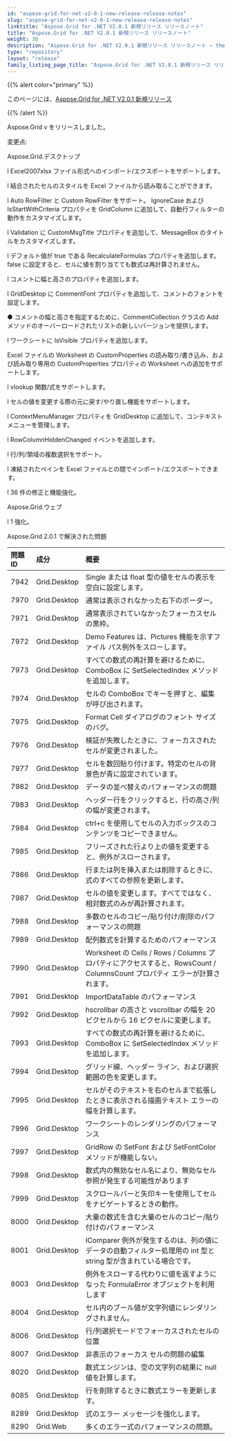 ```yaml
---
id: "aspose-grid-for-net-v2-0-1-new-release-release-notes"
slug: "aspose-grid-for-net-v2-0-1-new-release-release-notes"
linktitle: "Aspose.Grid for .NET V2.0.1 新規リリース リリースノート"
title: "Aspose.Grid for .NET V2.0.1 新規リリース リリースノート"
weight: 30
description: "Aspose.Grid for .NET V2.0.1 新規リリース リリースノート – the latest updates and fixes."
type: "repository"
layout: "release"
family_listing_page_title: "Aspose.Grid for .NET V2.0.1 新規リリース リリースノート"
---
```

{{% alert color="primary" %}} 

このページには、[Aspose.Grid for .NET V2.0.1 新規リリース](https://releases.aspose.com/cells/net/new-releases/aspose.grid-for-.net-v2.0.1-new-release/)

{{% /alert %}} 

Aspose.Grid v をリリースしました。

変更点:

 Aspose.Grid.デスクトップ



 l Excel2007xlsx ファイル形式へのインポート/エクスポートをサポートします。

 l 結合されたセルのスタイルを Excel ファイルから読み取ることができます。

 l Auto RowFilter と Custom RowFilter をサポート。 IgnoreCase および IsStartWithCriteria プロパティを GridColumn に追加して、自動行フィルターの動作をカスタマイズします。

 l Validation に CustomMsgTitle プロパティを追加して、MessageBox のタイトルをカスタマイズします。

 l デフォルト値が true である RecalculateFormulas プロパティを追加します。 false に設定すると、セルに値を割り当てても数式は再計算されません。

 l コメントに幅と高さのプロパティを追加します。

 l GridDesktop に CommentFont プロパティを追加して、コメントのフォントを設定します。

 ● コメントの幅と高さを指定するために、CommentCollection クラスの Add メソッドのオーバーロードされたリストの新しいバージョンを提供します。

 l ワークシートに IsVisible プロパティを追加します。

 Excel ファイルの Worksheet の CustomProperties の読み取り/書き込み、および読み取り専用の CustomProperties プロパティの Worksheet への追加をサポートします。

 l vlookup 関数/式をサポートします。

 l セルの値を変更する際の元に戻す/やり直し機能をサポートします。

 l ContextMenuManager プロパティを GridDesktop に追加して、コンテキスト メニューを管理します。

 l RowColumnHiddenChanged イベントを追加します。

 l 行/列/領域の複数選択をサポート。

 l 凍結されたペインを Excel ファイルとの間でインポート/エクスポートできます。

 l 36 件の修正と機能強化。

Aspose.Grid.ウェブ



 l 1 強化。



 Aspose.Grid 2.0.1 で解決された問題

|**問題ID** |**成分** |**概要** |
|:- |:- |:- |
|7942 |Grid.Desktop| Single または float 型の値をセルの表示を空白に設定します。|
|7970 |Grid.Desktop|通常は表示されなかった右下のボーダー。|
|7971 |Grid.Desktop|通常表示されていなかったフォーカスセルの黒枠。|
|7972 |Grid.Desktop| Demo Features は、Pictures 機能を示すファイル パス例外をスローします。|
|7973 |Grid.Desktop|すべての数式の再計算を避けるために、ComboBox に SetSelectedIndex メソッドを追加します。|
|7974 |Grid.Desktop|セルの ComboBox でキーを押すと、編集が呼び出されます。|
|7975 |Grid.Desktop| Format Cell ダイアログのフォント サイズのバグ。|
|7976 |Grid.Desktop|検証が失敗したときに、フォーカスされたセルが変更されました。|
|7977 |Grid.Desktop|セルを数回貼り付けます。特定のセルの背景色が青に設定されています。|
|7982 |Grid.Desktop|データの並べ替えのパフォーマンスの問題|
|7983 |Grid.Desktop|ヘッダー行をクリックすると、行の高さ/列の幅が変更されます。|
|7984 |Grid.Desktop| ctrl+c を使用してセルの入力ボックスのコンテンツをコピーできません。|
|7985 |Grid.Desktop|フリーズされた行より上の値を変更すると、例外がスローされます。|
|7986 |Grid.Desktop|行または列を挿入または削除するときに、式のすべての参照を更新します。|
|7987 |Grid.Desktop|セルの値を変更します。すべてではなく、相対数式のみが再計算されます。|
|7988 |Grid.Desktop|多数のセルのコピー/貼り付け/削除のパフォーマンスの問題|
|7989 |Grid.Desktop|配列数式を計算するためのパフォーマンス|
|7990 |Grid.Desktop|Worksheet の Cells / Rows / Columns プロパティにアクセスすると、RowsCount / ColumnsCount プロパティ エラーが計算されます。|
|7991 |Grid.Desktop| ImportDataTable のパフォーマンス|
|7992 |Grid.Desktop|hscrollbar の高さと vscrollbar の幅を 20 ピクセルから 16 ピクセルに変更します。|
|7993 |Grid.Desktop|すべての数式の再計算を避けるために、ComboBox に SetSelectedIndex メソッドを追加します。|
|7994 |Grid.Desktop|グリッド線、ヘッダー ライン、および選択範囲の色を変更します。|
|7995 |Grid.Desktop|セルがそのテキストを右のセルまで拡張したときに表示される描画テキスト エラーの幅を計算します。|
|7996 |Grid.Desktop|ワークシートのレンダリングのパフォーマンス|
|7997 |Grid.Desktop|GridRow の SetFont および SetFontColor メソッドが機能しない。|
|7998 |Grid.Desktop|数式内の無効なセル名により、無効なセル参照が発生する可能性があります|
|7999 |Grid.Desktop|スクロールバーと矢印キーを使用してセルをナビゲートするときの動作。|
|8000 |Grid.Desktop|大量の数式を含む大量のセルのコピー/貼り付けのパフォーマンス|
|8001 |Grid.Desktop|IComparer 例外が発生するのは、列の値にデータの自動フィルター処理用の int 型と string 型が含まれている場合です。|
|8003 |Grid.Desktop|例外をスローする代わりに値を返すようになった FormulaError オブジェクトを利用します|
|8004 |Grid.Desktop|セル内のブール値が文字列値にレンダリングされません。|
|8006 |Grid.Desktop|行/列選択モードでフォーカスされたセルの位置|
|8007 |Grid.Desktop|非表示のフォーカス セルの問題の編集|
|8020 |Grid.Desktop|数式エンジンは、空の文字列の結果に null 値を計算します。|
|8085 |Grid.Desktop|行を削除するときに数式エラーを更新します。|
|8289 |Grid.Desktop|式のエラー メッセージを強化します。|
|8290 | Grid.Web|多くのエラー式のパフォーマンスの問題。|

